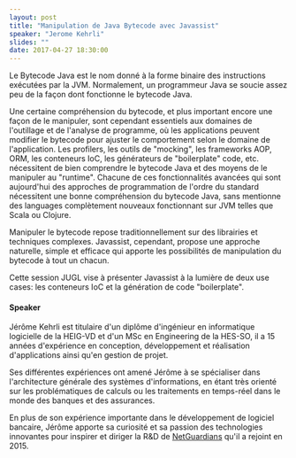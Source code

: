 ```yaml
---
layout: post
title: "Manipulation de Java Bytecode avec Javassist"
speaker: "Jerome Kehrli"
slides: ""
date: 2017-04-27 18:30:00
---
```

Le Bytecode Java est le nom donné à la forme binaire des instructions exécutées par la JVM. Normalement, un programmeur Java se soucie assez peu de la façon dont fonctionne le bytecode Java.

Une certaine compréhension du bytecode, et plus important encore une façon de le manipuler, sont cependant essentiels aux domaines de l'outillage et de l'analyse de programme, où les applications peuvent modifier le bytecode pour ajuster le comportement selon le domaine de l'application. Les profilers, les outils de "mocking", les frameworks AOP, ORM, les conteneurs IoC, les générateurs de "boilerplate" code, etc. nécessitent de bien comprendre le bytecode Java et des moyens de le manipuler au "runtime". Chacune de ces fonctionnalités avancées qui sont aujourd'hui des approches de programmation de l'ordre du standard nécessitent une bonne compréhension du bytecode Java, sans mentionne des languages complètement nouveaux fonctionnant sur JVM telles que Scala ou Clojure.

Manipuler le bytecode repose traditionnellement sur des librairies et techniques complexes. Javassist, cependant, propose une approche naturelle, simple et efficace qui apporte les possibilités de manipulation du bytecode à tout un chacun.

Cette session JUGL vise à présenter Javassist à la lumière de deux use cases: les conteneurs IoC et la génération de code "boilerplate".

#### Speaker

Jérôme Kehrli est titulaire d'un diplôme d'ingénieur en informatique logicielle de la HEIG-VD et d'un MSc en Engineering de la HES-SO, il a 15 années d'expérience en conception, développement et réalisation d'applications ainsi qu'en gestion de projet.

Ses différentes expériences ont amené Jérôme à se spécialiser dans l'architecture générale des systèmes d'informations, en étant très orienté sur les problématiques de calculs ou les traitements en temps-réel dans le monde des banques et des assurances.

En plus de son expérience importante dans le développement de logiciel bancaire, Jérôme apporte sa curiosité et sa passion des technologies innovantes pour inspirer et diriger la R&D de [NetGuardians](http://www.netguardians.ch/) qu'il a rejoint en 2015.
